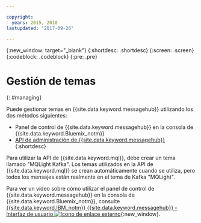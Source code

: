 ```yaml
---

copyright:
  years: 2015, 2018
lastupdated: "2017-09-26"

---
```


{:new_window: target="_blank"}
{:shortdesc: .shortdesc}
{:screen: .screen}
{:codeblock: .codeblock}
{:pre: .pre}

# Gestión de temas
{: #managing}

Puede gestionar temas en {{site.data.keyword.messagehub}} utilizando los dos métodos siguientes:

* Panel de control de {{site.data.keyword.messagehub}} en la consola de {{site.data.keyword.Bluemix_notm}}
* [API de administración de {{site.data.keyword.messagehub}}](/docs/services/MessageHub/messagehub037.html)
{:shortdesc}

Para utilizar la API de {{site.data.keyword.mql}}, debe crear un tema llamado "MQLight Kafka". Los temas utilizados en la API de {{site.data.keyword.mql}} se crean automáticamente cuando se utiliza, pero todos los mensajes están realmente en el tema de Kafka "MQLight".

Para ver un vídeo sobre cómo utilizar el panel de control de {{site.data.keyword.messagehub}} en la consola de {{site.data.keyword.Bluemix_notm}}, consulte [{{site.data.keyword.IBM_notm}} {{site.data.keyword.messagehub}} - Interfaz de usuario ![Icono de enlace externo](../../icons/launch-glyph.svg "Icono de enlace externo")](https://www.youtube.com/watch?v=lZulxqv_rHc){:new_window}.
